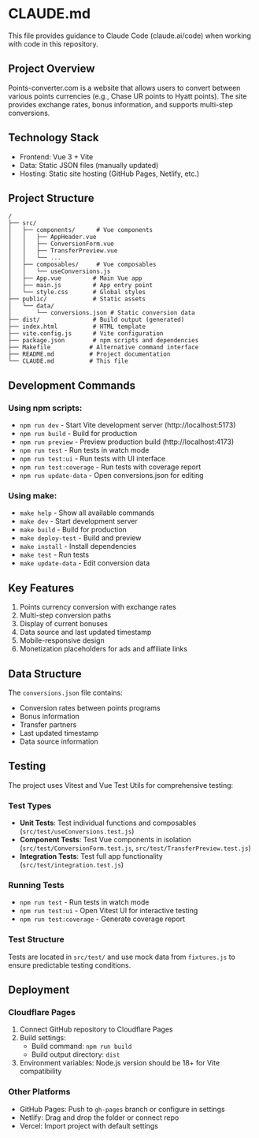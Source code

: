 # CLAUDE.md

This file provides guidance to Claude Code (claude.ai/code) when working with code in this repository.

## Project Overview

Points-converter.com is a website that allows users to convert between various points currencies (e.g., Chase UR points to Hyatt points). The site provides exchange rates, bonus information, and supports multi-step conversions.

## Technology Stack

- Frontend: Vue 3 + Vite
- Data: Static JSON files (manually updated)
- Hosting: Static site hosting (GitHub Pages, Netlify, etc.)

## Project Structure

```
/
├── src/
│   ├── components/      # Vue components
│   │   ├── AppHeader.vue
│   │   ├── ConversionForm.vue
│   │   ├── TransferPreview.vue
│   │   └── ...
│   ├── composables/     # Vue composables
│   │   └── useConversions.js
│   ├── App.vue         # Main Vue app
│   ├── main.js         # App entry point
│   └── style.css       # Global styles
├── public/             # Static assets
│   └── data/
│       └── conversions.json # Static conversion data
├── dist/               # Build output (generated)
├── index.html          # HTML template
├── vite.config.js      # Vite configuration
├── package.json        # npm scripts and dependencies
├── Makefile           # Alternative command interface
├── README.md          # Project documentation
└── CLAUDE.md          # This file
```

## Development Commands

### Using npm scripts:
- `npm run dev` - Start Vite development server (http://localhost:5173)
- `npm run build` - Build for production
- `npm run preview` - Preview production build (http://localhost:4173)
- `npm run test` - Run tests in watch mode
- `npm run test:ui` - Run tests with UI interface
- `npm run test:coverage` - Run tests with coverage report
- `npm run update-data` - Open conversions.json for editing

### Using make:
- `make help` - Show all available commands
- `make dev` - Start development server
- `make build` - Build for production
- `make deploy-test` - Build and preview
- `make install` - Install dependencies
- `make test` - Run tests
- `make update-data` - Edit conversion data

## Key Features

1. Points currency conversion with exchange rates
2. Multi-step conversion paths
3. Display of current bonuses
4. Data source and last updated timestamp
5. Mobile-responsive design
6. Monetization placeholders for ads and affiliate links

## Data Structure

The `conversions.json` file contains:
- Conversion rates between points programs
- Bonus information
- Transfer partners
- Last updated timestamp
- Data source information

## Testing

The project uses Vitest and Vue Test Utils for comprehensive testing:

### Test Types
- **Unit Tests**: Test individual functions and composables (`src/test/useConversions.test.js`)
- **Component Tests**: Test Vue components in isolation (`src/test/ConversionForm.test.js`, `src/test/TransferPreview.test.js`)
- **Integration Tests**: Test full app functionality (`src/test/integration.test.js`)

### Running Tests
- `npm run test` - Run tests in watch mode
- `npm run test:ui` - Open Vitest UI for interactive testing
- `npm run test:coverage` - Generate coverage report

### Test Structure
Tests are located in `src/test/` and use mock data from `fixtures.js` to ensure predictable testing conditions.

## Deployment

### Cloudflare Pages
1. Connect GitHub repository to Cloudflare Pages
2. Build settings:
   - Build command: `npm run build`
   - Build output directory: `dist`
3. Environment variables: Node.js version should be 18+ for Vite compatibility

### Other Platforms
- GitHub Pages: Push to `gh-pages` branch or configure in settings
- Netlify: Drag and drop the folder or connect repo
- Vercel: Import project with default settings